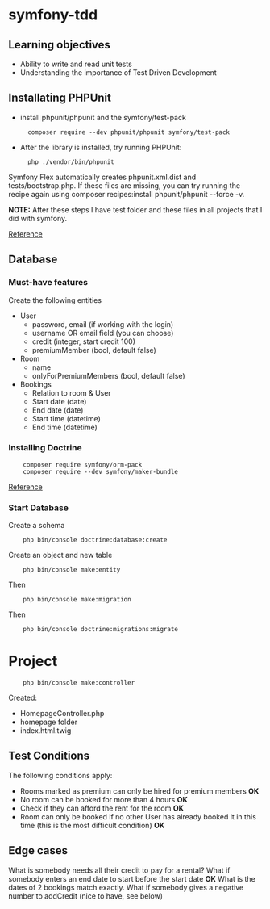 # symfony-tdd

## Learning objectives
- Ability to write and read unit tests
- Understanding the importance of Test Driven Development

## Installating PHPUnit

* install phpunit/phpunit and the symfony/test-pack
    
        composer require --dev phpunit/phpunit symfony/test-pack

* After the library is installed, try running PHPUnit:

        php ./vendor/bin/phpunit

Symfony Flex automatically creates phpunit.xml.dist and tests/bootstrap.php. If these files are missing, you can try running the recipe again using composer recipes:install phpunit/phpunit --force -v.

<b>NOTE:</b> After these steps I have test folder and these files in all projects that I did with symfony.

[Reference](https://symfony.com/doc/current/testing.html)

## Database

### Must-have features

Create the following entities
- User
    - password, email (if working with the login)
    - username OR email field (you can choose)
    - credit (integer, start credit 100)
    - premiumMember (bool, default false)
- Room
    - name
    - onlyForPremiumMembers (bool, default false)
- Bookings
    - Relation to room & User
    - Start date (date)
    - End date (date)
    - Start time (datetime)
    - End time (datetime)
### Installing Doctrine

        composer require symfony/orm-pack
        composer require --dev symfony/maker-bundle

[Reference](https://symfony.com/doc/current/doctrine.html)

### Start Database

Create a schema

        php bin/console doctrine:database:create

Create an object and new table

        php bin/console make:entity

Then

        php bin/console make:migration

Then 

        php bin/console doctrine:migrations:migrate

# Project

        php bin/console make:controller

Created:
* HomepageController.php 
* homepage folder 
* index.html.twig

## Test Conditions

The following conditions apply:

- Rooms marked as premium can only be hired for premium members <b>OK</b>
- No room can be booked for more than 4 hours <b>OK</b>
- Check if they can afford the rent for the room <b>OK</b>
- Room can only be booked if no other User has already booked it in this time (this is the most difficult condition) <b>OK</b>

## Edge cases

What is somebody needs all their credit to pay for a rental?
What if somebody enters an end date to start before the start date <b>OK</b>
What is the dates of 2 bookings match exactly.
What if somebody gives a negative number to addCredit (nice to have, see below)